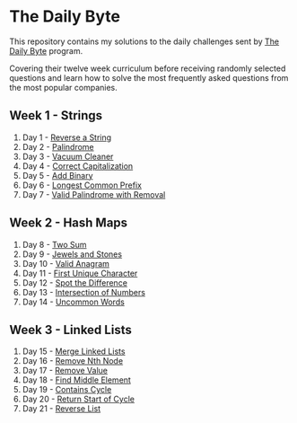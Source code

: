 # The Daily Byte

This repository contains my solutions to the daily challenges sent by [The Daily Byte](https://thedailybyte.dev/) program.

Covering their twelve week curriculum before receiving randomly selected questions and learn how to solve the most frequently asked questions from the most popular companies.

## Week 1 - Strings

1. Day 1 - [Reverse a String](https://github.com/emlez/daily-byte/blob/main/bytes/strings/reverseString.ts)
1. Day 2 - [Palindrome](https://github.com/emlez/daily-byte/blob/main/bytes/strings/palindrome.ts)
1. Day 3 - [Vacuum Cleaner](https://github.com/emlez/daily-byte/blob/main/bytes/strings/vacuumCleaner.ts)
1. Day 4 - [Correct Capitalization](https://github.com/emlez/daily-byte/blob/main/bytes/strings/correctCapitalization.ts)
1. Day 5 - [Add Binary](https://github.com/emlez/daily-byte/blob/main/bytes/strings/addBinary.ts)
1. Day 6 - [Longest Common Prefix](https://github.com/emlez/daily-byte/blob/main/bytes/strings/longestCommonPrefix.ts)
1. Day 7 - [Valid Palindrome with Removal](https://github.com/emlez/daily-byte/blob/main/bytes/strings/validPalindromeWithRemoval.ts)

## Week 2 - Hash Maps

1. Day 8 - [Two Sum](https://github.com/emlez/daily-byte/blob/main/bytes/hash_maps/twoSum.ts)
1. Day 9 - [Jewels and Stones](https://github.com/emlez/daily-byte/blob/main/bytes/hash_maps/jewelsStones.ts)
1. Day 10 - [Valid Anagram](https://github.com/emlez/daily-byte/blob/main/bytes/hash_maps/validAnagram.ts)
1. Day 11 - [First Unique Character](https://github.com/emlez/daily-byte/blob/main/bytes/hash_maps/firstUniqueCharacter.ts)
1. Day 12 - [Spot the Difference](https://github.com/emlez/daily-byte/blob/main/bytes/hash_maps/spotDifference.ts)
1. Day 13 - [Intersection of Numbers](https://github.com/emlez/daily-byte/blob/main/bytes/hash_maps/intersectionNumbers.ts)
1. Day 14 - [Uncommon Words](https://github.com/emlez/daily-byte/blob/main/bytes/hash_maps/uncommonWords.ts)

## Week 3 - Linked Lists

1. Day 15 - [Merge Linked Lists](https://github.com/emlez/daily-byte/blob/main/bytes/linked_lists/mergeLinkedLists.ts)
1. Day 16 - [Remove Nth Node](https://github.com/emlez/daily-byte/blob/main/bytes/linked_lists/removeNthNode.ts)
1. Day 17 - [Remove Value](https://github.com/emlez/daily-byte/blob/main/bytes/linked_lists/removeValue.ts)
1. Day 18 - [Find Middle Element](https://github.com/emlez/daily-byte/blob/main/bytes/linked_lists/findMiddleElement.ts)
1. Day 19 - [Contains Cycle](https://github.com/emlez/daily-byte/blob/main/bytes/linked_lists/containsCycle.ts)
1. Day 20 - [Return Start of Cycle](https://github.com/emlez/daily-byte/blob/main/bytes/linked_lists/returnStartCycle.ts)
1. Day 21 - [Reverse List](https://github.com/emlez/daily-byte/blob/main/bytes/linked_lists/reverseList.ts)
